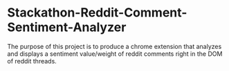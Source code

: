 # Stackathon-Reddit-Comment-Sentiment-Analyzer

The purpose of this project is to produce a chrome extension that analyzes and displays a sentiment value/weight of reddit comments right in the DOM of reddit threads. 
